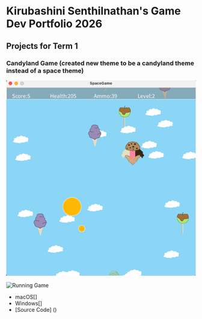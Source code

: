 # Kirubashini Senthilnathan's Game Dev Portfolio 2026

## Projects for Term 1

### Candyland Game (created new theme to be a candyland theme instead of a space theme)

![Image](https://github.com/codinghasini/videogamedevportfolio/blob/main/images/photo.png)

![Running Game](https://github.com/codinghasini/videogamedevportfolio/tree/main/src/SpaceGame)

* macOS[]
* Windows[]
* [Source Code] ()
